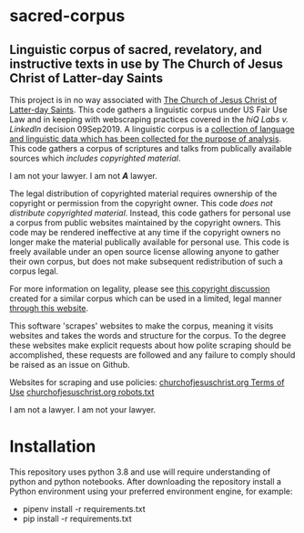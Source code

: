 # sacred-corpus

## Linguistic corpus of sacred, revelatory, and instructive texts in use by The Church of Jesus Christ of Latter-day Saints
This project is in no way associated with [The Church of Jesus Christ of Latter-day Saints](https://www.churchofjesuschrist.org/). This code gathers a linguistic corpus under US Fair Use Law and in keeping with webscraping practices covered in the *hiQ Labs v. LinkedIn* decision 09Sep2019. A linguistic corpus is a [collection of language and linguistic data which has been collected for the purpose of analysis](https://guides.library.umass.edu/c.php?g=672748&p=4737042). This code gathers a corpus of scriptures and talks from publically available sources which *includes copyrighted material*.

I am not your lawyer. I am not *_**A**_* lawyer.

The legal distribution of copyrighted material requires ownership of the copyright or permission from the copyright owner. This code _does not distribute copyrighted material_. Instead, this code gathers for personal use a corpus from public websites maintained by the copyright owners. This code may be rendered ineffective at any time if the copyright owners no longer make the material publically available for personal use. This code is freely available under an open source license allowing anyone to gather their own corpus, but does not make subsequent redistribution of such a corpus legal.

For more information on legality, please see [this copyright discussion](https://www.lds-general-conference.org/help/copyright.asp) created for a similar corpus which can be used in a limited, legal manner [through this website](https://www.lds-general-conference.org/).

This software 'scrapes' websites to make the corpus, meaning it visits websites and takes the words and structure for the corpus. To the degree these websites make explicit requests about how polite scraping should be accomplished, these requests are followed and any failure to comply should be raised as an issue on Github.

Websites for scraping and use policies:
    [churchofjesuschrist.org Terms of Use](https://www.churchofjesuschrist.org/legal/terms-of-use)
    [churchofjesuschrist.org robots.txt](https://www.churchofjesuschrist.org/robots.txt)

I am not a lawyer. I am not your lawyer.

# Installation
This repository uses python 3.8 and use will require understanding of python and python notebooks. After downloading the repository install a Python environment using your preferred environment engine, for example:
* pipenv install -r requirements.txt
* pip install -r requirements.txt
